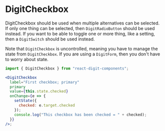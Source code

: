 # DigitCheckbox

DigitCheckbox should be used when multiple alternatives can be selected. If only one thing can be selected, then `DigitRadioButton` should be used instead. If you want to be able to toggle one or more thing, like a setting, then a `DigitSwitch` should be used instead.

Note that `DigitCheckbox` is uncontrolled, meaning you have to manage the state from `DigitCheckbox`. If you are using a `DigitForm`, then you don't have to worry about state.

```jsx
import { DigitCheckbox } from "react-digit-components";

<DigitCheckbox
  label="First checkbox; primary"
  primary
  value={this.state.checked}
  onChange={e => {
    setState({
      checked: e.target.checked
    });
    console.log("This checkbox has been checked = " + checked);
  }}
/>;
```
